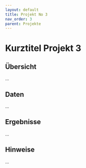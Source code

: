 ```yaml
---
layout: default
title: Projekt No 3
nav_order: 3
parent: Projekte
---
```


# Kurztitel Projekt 3

## Übersicht

...

## Daten

...


## Ergebnisse

...


## Hinweise

...